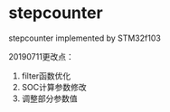 # stepcounter

stepcounter implemented by STM32f103

20190711更改点：
1. filter函数优化
2. SOC计算参数修改
3. 调整部分参数值